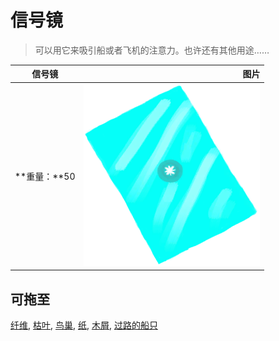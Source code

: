 # 信号镜  
> 可以用它来吸引船或者飞机的注意力。也许还有其他用途……  
  
  信号镜  |   图片   
 ----  |  ----:   
 **重量：**50  |  ![](Sprite/SignallingMirror.png)   
  
## 可拖至  
[纤维](Fibers.md), [枯叶](LeavesDry.md), [鸟巢](Nest.md), [纸](Papers.md), [木屑](WoodShavings.md), [过路的船只](PassingShip.md)  
